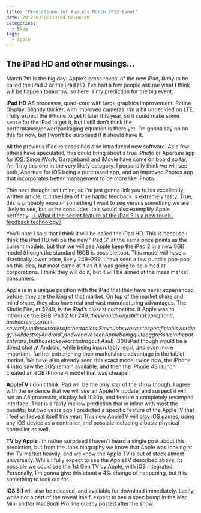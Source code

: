 ```yaml
---
title: "Predictions for Apple's March 2012 Event"
date: 2012-03-06T23:04:00-06:00
categories:
  - Blog
tags:
  - Apple
---
```


## The iPad HD and other musings...

March 7th is the big day: Apple’s press reveal of the new iPad, likely to be called the iPad 3 or the iPad HD. I’ve had a few people ask me what I think will be happen tomorrow, so here is my prediction for the big event.

**iPad HD** A6 processor, quad-core with large graphics improvement. Retina Display. Slightly thicker, with improved cameras. I’m a bit undecided on LTE, I fully expect the iPhone to get it later this year, so it could make some sense for the iPad to get it, but I still don’t think the performance/power/packaging equation is there yet. I’m gonna say no on this for now, but I won’t be surprised if it should have it.

All the previous iPad releases had also introduced new software. As a few others have speculated, this could bring about a true iPhoto or Aperture app for iOS. Since iWork, Garageband and iMovie have come on board so far, I’m filing this one in the very likely category. I personally think we will see both, Aperture for iOS being a purchased app, and an improved Photos app that incorporates better management to be more like iPhoto.

This next thought isn’t mine, so I’m just gonna link you to his excellently written article, but the idea of true haptic feedback is extremely tasty. True, this is probably more of something I want to see versus something we are likely to see, but as he concludes, this would also exemplify Apple perfectly. [→ What if the secret feature of the iPad 3 is a new touch-feedback technology?](http://thenextweb.com/apple/2012/03/07/what-if-the-secret-feature-of-the-ipad-3-is-a-new-touch-feedback-technology/)

You’ll note I said that I think it will be called the iPad HD. This is because I think the iPad HD will be the new “iPad 3” at the same price points as the current models, but that we will see Apple keep the iPad 2 in a new 8GB model (though the standard 16GB is possible too). This model will have a drastically lower price, likely $249-$299. I have seen a few pundits poo-poo on this idea, but most came at it as if it was going to be aimed at corporations. I think they will do it, but it will be aimed at the mass market consumers.

Apple is in a unique position with the iPad that they have never experienced before: they are the king of that market. On top of the market share and mind share, they also have real and vast manufacturing advantages. The Kindle Fire, at $249, is the iPad’s closest competitor. If Apple was to introduce the 8GB iPad 2 for $249, they would likely still make profit on it, and more important, severely undercut sales of other tablets. Steve Jobs was quite specific in his wording, “I will destroy Android”, and we have seen Apple being quite aggressive in the patent wars, but those take years to drag out. A sub-$300 iPad though would be a direct shot at Android, while being inscrutably legal, and even more important, further entrenching their marketshare advantage in the tablet market. We have also already seen this exact model twice now, the iPhone 4 intro saw the 3GS remain available, and then the iPhone 4S launch created an 8GB iPhone 4 model that was cheaper.

**AppleTV** I don’t think iPad will be the only star of the show though. I agree with the evidence that we will see an AppleTV update, and suspect it will run an A5 processor, display full 1080p, and feature a completely revamped interface. That is a fairly mellow prediction that in inline with most the pundits; but two years ago I predicted a specific feature of the AppleTV that I feel will reveal itself this year: This new AppleTV will play iOS games, using any iOS device as a controller, and possible including a basic physical controller as well.

**TV by Apple** I’m rather surprised I haven’t heard a single post about this prediction, but from the Jobs biography we know that Apple was looking at the TV market heavily, and we know the Apple TV is out of stock almost universally. While I fully expect to see the AppleTV described above, its possible we could see the 1st Gen TV by Apple, with iOS integrated. Personally, I’m gonna give this about a 4% change of happening, but it is something to look out for.

**iOS 5.1** will also be released, and available for download immediately. Lastly, while not a part of the reveal itself, expect to see a spec bump in the Mac Mini and/or MacBook Pro line quietly posted after the show.
